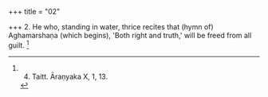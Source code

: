 +++
title = "02"

+++
2. He who, standing in water, thrice recites that (hymn of) Aghamarshaṇa (which begins), 'Both right and truth,' will be freed from all guilt. [^1] 


[^1]:  4. Taitt. Āraṇyaka X, 1, 13.
